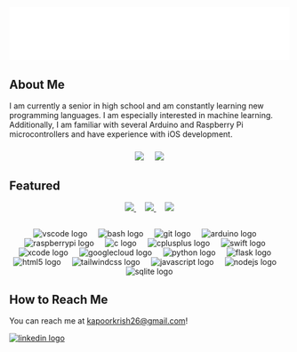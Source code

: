 ![](hey_there.gif)

## About Me
I am currently a senior in high school and am constantly learning new programming languages. I am especially interested in machine learning. Additionally, I am familiar with several Arduino and Raspberry Pi microcontrollers and have experience with iOS development.

###
<div align="center">
  <img height=300 src="https://krish-github-stats.vercel.app/api?username=kapoorkrish&hide_rank=true&show_icons=true&theme=dark" />
  <img width="12" />
  <img height=300 src="https://krish-github-stats.vercel.app/api/top-langs?username=kapoorkrish&exclude_repo=github-readme-stats,sudoku,project-4-milestone-1,Lab-6-Version-Control&theme=dark" />
</div>

## Featured
<div align="center">
  <a href="https://github.com/kapoorkrish/Ad-Meliora">
    <img src="https://krish-github-stats.vercel.app/api/pin/?username=kapoorkrish&theme=dark&repo=Ad-Meliora" />
  </a>
  <img width="12" />
  <a href="https://github.com/kapoorkrish/CatchBot">
    <img src="https://krish-github-stats.vercel.app/api/pin/?username=kapoorkrish&theme=dark&repo=CatchBot" />
  </a>
  <img width="12" />
  <a href="https://github.com/sqildev/sqil">
    <img src="https://krish-github-stats.vercel.app/api/pin/?username=sqildev&theme=dark&repo=sqil" />
  </a>
</div>

##
<div align="center">
  <img src="https://cdn.jsdelivr.net/gh/devicons/devicon/icons/vscode/vscode-original.svg" height="40" alt="vscode logo"  />
  <img width="12" />
  <img src="https://cdn.jsdelivr.net/gh/devicons/devicon/icons/bash/bash-original.svg" height="40" alt="bash logo"  />
  <img width="12" />
  <img src="https://cdn.jsdelivr.net/gh/devicons/devicon/icons/git/git-original.svg" height="40" alt="git logo"  />
  <img width="12" />
  <img src="https://cdn.jsdelivr.net/gh/devicons/devicon/icons/arduino/arduino-original.svg" height="40" alt="arduino logo"  />
  <img width="12" />
  <img src="https://cdn.jsdelivr.net/gh/devicons/devicon/icons/raspberrypi/raspberrypi-original.svg" height="40" alt="raspberrypi logo"  />
  <img width="12" />
  <img src="https://cdn.jsdelivr.net/gh/devicons/devicon/icons/c/c-original.svg" height="40" alt="c logo"  />
  <img width="12" />
  <img src="https://cdn.jsdelivr.net/gh/devicons/devicon/icons/cplusplus/cplusplus-original.svg" height="40" alt="cplusplus logo"  />
  <img width="12" />
  <img src="https://cdn.jsdelivr.net/gh/devicons/devicon/icons/swift/swift-original.svg" height="40" alt="swift logo"  />
  <img width="12" />
  <img src="https://cdn.jsdelivr.net/gh/devicons/devicon/icons/xcode/xcode-original.svg" height="40" alt="xcode logo"  />
  <img width="12" />
  <img src="https://cdn.jsdelivr.net/gh/devicons/devicon/icons/googlecloud/googlecloud-original.svg" height="40" alt="googlecloud logo"  />
  <img width="12" />
  <img src="https://cdn.jsdelivr.net/gh/devicons/devicon/icons/python/python-original.svg" height="40" alt="python logo"  />
  <img width="12" />
  <img src="https://cdn.jsdelivr.net/gh/devicons/devicon/icons/flask/flask-original.svg" height="40" alt="flask logo"  />
  <img width="12" />
  <img src="https://cdn.jsdelivr.net/gh/devicons/devicon/icons/html5/html5-original.svg" height="40" alt="html5 logo"  />
  <img width="12" />
  <img src="https://cdn.jsdelivr.net/gh/devicons/devicon/icons/tailwindcss/tailwindcss-original-wordmark.svg" height="40" alt="tailwindcss logo"  />
  <img width="12" />
  <img src="https://cdn.jsdelivr.net/gh/devicons/devicon/icons/javascript/javascript-original.svg" height="40" alt="javascript logo"  />
  <img width="12" />
  <img src="https://cdn.jsdelivr.net/gh/devicons/devicon/icons/nodejs/nodejs-original.svg" height="40" alt="nodejs logo"  />
  <img width="12" />
  <img src="https://cdn.jsdelivr.net/gh/devicons/devicon/icons/sqlite/sqlite-original.svg" height="40" alt="sqlite logo"  />
</div>

###
</div>

###

## How to Reach Me
You can reach me at kapoorkrish26@gmail.com!
<div align="left">
  <a href="https://www.linkedin.com/in/krishkapoor26/" target="_blank">
    <img src="https://raw.githubusercontent.com/maurodesouza/profile-readme-generator/master/src/assets/icons/social/linkedin/default.svg" width="52" height="40" alt="linkedin logo"  />
  </a>
</div>

###

